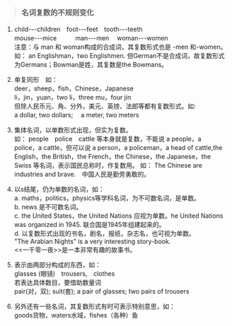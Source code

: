 > ### 名词复数的不规则变化

1. child---children　foot---feet　tooth---teeth <br>mouse---mice　　　man---men　 woman---women　 <br>
注意：与 man 和 woman构成的合成词，其复数形式也是 -men 和-women。 <br>
如： an Englishman，two Englishmen. 但German不是合成词，故复数形式为Germans；Bowman是姓，其复数是the Bowmans。 <br>

2. 单复同形　如：<br>
deer，sheep，fish，Chinese，Japanese <br>
li，jin，yuan，two li，three mu，four jin　<br>
但除人民币元、角、分外，美元、英镑、法郎等都有复数形式。如: <br>
a dollar, two dollars;　 a meter, two meters <br>

3. 集体名词，以单数形式出现，但实为复数。<br>
如： people　police　cattle 等本身就是复数，不能说 a people，a police，a cattle，但可以说 a person，a policeman，a head of cattle,the English，the British，the French，the Chinese，the Japanese，the Swiss 等名词，表示国民总称时，作复数用。
如： The Chinese are industries and brave.　中国人民是勤劳勇敢的。

4. 以s结尾，仍为单数的名词，如：<br>
a. maths，politics，physics等学科名词，为不可数名词，是单数。<br>
b. news 是不可数名词。<br>
c. the United States，the United Nations 应视为单数。he United Nations was organized in 1945. 联合国是1945年组建起来的。<br>
d. 以复数形式出现的书名，剧名，报纸，杂志名，也可视为单数。<br>
"The Arabian Nights" is a very interesting story-book. <br>
<<一千零一夜>>是一本非常有趣的故事书。<br>

5. 表示由两部分构成的东西，如：<br>
glasses (眼镜)　trousers,　clothes<br>
若表达具体数目，要借助数量词<br>
pair(对，双); suit(套); a pair of glasses; two pairs of trousers
　　
6. 另外还有一些名词，其复数形式有时可表示特别意思，如：<br>
goods货物，waters水域，fishes（各种）鱼　　　　　　　　　　　　　　　　　　　　　　　　　　 

